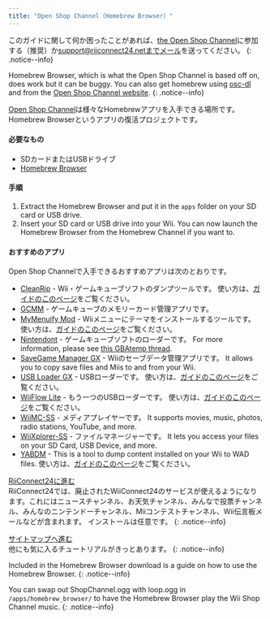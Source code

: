 ```yaml
---
title: "Open Shop Channel（Homebrew Browser）"
---
```


このガイドに関して何か困ったことがあれば、[the Open Shop Channel](https://discord.gg/osc)に参加する（推奨）か[support@riiconnect24.netまでメール](mailto:support@riiconnect24.net)を送ってください。
{: .notice--info}

Homebrew Browser, which is what the Open Shop Channel is based off on, does work but it can be buggy. You can also get homebrew using [osc-dl](https://github.com/dhtdht020/osc-dl/releases/latest) and from the [Open Shop Channel website](https://oscwii.org/).
{: .notice--info}

[Open Shop Channel](https://oscwii.org/)は様々なHomebrewアプリを入手できる場所です。 Homebrew Browserというアプリの復活プロジェクトです。

#### 必要なもの
* SDカードまたはUSBドライブ
* [Homebrew Browser](/assets/files/homebrew_browser_v0.3.9e.zip)

#### 手順

1. Extract the Homebrew Browser and put it in the `apps` folder on your SD card or USB drive.
2. Insert your SD card or USB drive into your Wii. You can now launch the Homebrew Browser from the Homebrew Channel if you want to.

#### おすすめのアプリ

Open Shop Channelで入手できるおすすめアプリは次のとおりです。

- [CleanRip](https://oscwii.org/library/app/CleanRip) - Wii・ゲームキューブソフトのダンプツールです。 使い方は、[ガイドのこのページ](dump-games)をご覧ください。
- [GCMM](https://oscwii.org/library/app/gcmm) - ゲームキューブのメモリーカード管理アプリです。
- [MyMenuify Mod](https://oscwii.org/library/app/mymenuifymod) - Wiiメニューにテーマをインストールするツールです。 使い方は、[ガイドのこのページ](themes)をご覧ください。
- [Nintendont](https://oscwii.org/library/app/nintendont) - ゲームキューブソフトのローダーです。 For more information, please see [this GBAtemp thread](https://gbatemp.net/threads/nintendont.349258/).
- [SaveGame Manager GX](https://oscwii.org/library/app/savegame_manager_gx) - Wiiのセーブデータ管理アプリです。 It allows you to copy save files and Miis to and from your Wii.
- [USB Loader GX](https://oscwii.org/library/app/usbloader_gx) - USBローダーです。 使い方は、[ガイドのこのページ](usbloadergx)をご覧ください。
- [WiiFlow Lite](https://oscwii.org/library/app/wiiflow) - もう一つのUSBローダーです。 使い方は、[ガイドのこのページ](wiiflow)をご覧ください。
- [WiiMC-SS](https://oscwii.org/library/app/wiimc-ss) - メディアプレイヤーです。 It supports movies, music, photos, radio stations, YouTube, and more.
- [WiiXplorer-SS](https://oscwii.org/library/app/wiixplorer-ss) - ファイルマネージャーです。 It lets you access your files on your SD Card, USB Device, and more.
- [YABDM](https://oscwii.org/library/app/Yet-Another-BlueDump-Mod) - This is a tool to dump content installed on your Wii to WAD files. 使い方は、[ガイドのこのページ](dump-wads)をご覧ください。

[RiiConnect24に進む](riiconnect24)<br> RiiConnect24では、廃止されたWiiConnect24のサービスが使えるようになります。これにはニュースチャンネル、お天気チャンネル、みんなで投票チャンネル、みんなのニンテンドーチャンネル、Miiコンテストチャンネル、Wii伝言板メールなどが含まれます。 インストールは任意です。
{: .notice--info}

[サイトマップへ進む](site-navigation)<br> 他にも気に入るチュートリアルがきっとあります。
{: .notice--info}

Included in the Homebrew Browser download is a guide on how to use the Homebrew Browser.
{: .notice--info}

You can swap out ShopChannel.ogg with loop.ogg in `/apps/homebrew_browser/` to have the Homebrew Browser play the Wii Shop Channel music.
{: .notice--info}
